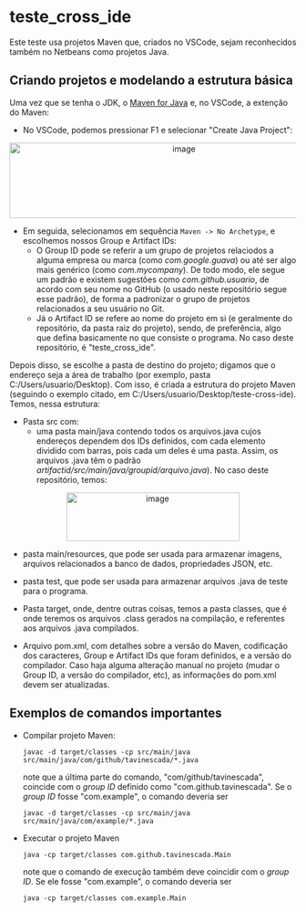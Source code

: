 # teste_cross_ide
Este teste usa projetos Maven que, criados no VSCode, sejam reconhecidos também no Netbeans como projetos Java.
## Criando projetos e modelando a estrutura básica
Uma vez que se tenha o JDK, o [Maven for Java](https://maven.apache.org/download.cgi) e, no VSCode, a extenção do Maven:
* No VSCode, podemos pressionar F1 e selecionar "Create Java Project":

<p align="center">
  <img width="597" height="132" alt="image" src="https://github.com/user-attachments/assets/d399877a-a4f6-486a-bc8e-10fe1f18f36f" />
</p>

* Em seguida, selecionamos em sequência ```Maven -> No Archetype```, e escolhemos nossos Group e Artifact IDs:
  - O Group ID pode se referir a um grupo de projetos relaciodos a alguma empresa ou marca (como *com.google.guava*) ou até ser algo mais genérico (como *com.mycompany*). De todo modo, ele segue um padrão e existem sugestões como *com.github.usuario*, de acordo com seu nome no GitHub (o usado neste repositório segue esse padrão), de forma a padronizar o grupo de projetos relacionados a seu usuário no Git.
  - Já o Artifact ID se refere ao nome do projeto em si (e geralmente do repositório, da pasta raiz do projeto), sendo, de preferência, algo que defina basicamente no que consiste o programa. No caso deste repositório, é "teste_cross_ide".

Depois disso, se escolhe a pasta de destino do projeto; digamos que o endereço seja a área de trabalho (por exemplo, pasta C:/Users/usuario/Desktop). Com isso, é criada a estrutura do projeto Maven (seguindo o exemplo citado, em C:/Users/usuario/Desktop/teste-cross-ide). Temos, nessa estrutura:
* Pasta src com:
  - uma pasta main/java contendo todos os arquivos.java cujos endereços dependem dos IDs definidos, com cada elemento dividido com barras, pois cada um deles é uma pasta. Assim, os arquivos .java têm o padrão *artifactid/src/main/java/groupid/arquivo.java*). No caso deste repositório, temos:

<p align="center">
  <img width="304" height="85" alt="image" src="https://github.com/user-attachments/assets/d790babb-5f0a-4a48-85e7-3d73bbb33e8e" />
</p>

  - pasta main/resources, que pode ser usada para armazenar imagens, arquivos relacionados a banco de dados, propriedades JSON, etc.

  - pasta test, que pode ser usada para armazenar arquivos .java de teste para o programa.

* Pasta target, onde, dentre outras coisas, temos a pasta classes, que é onde teremos os arquivos .class gerados na compilação, e referentes aos arquivos .java compilados.

* Arquivo pom.xml, com detalhes sobre a versão do Maven, codificação dos caracteres, Group e Artifact IDs que foram definidos, e a versão do compilador. Caso haja alguma alteração manual no projeto (mudar o Group ID, a versão do compilador, etc), as informações do pom.xml devem ser atualizadas.

## Exemplos de comandos importantes
* Compilar projeto Maven:
  ```
  javac -d target/classes -cp src/main/java src/main/java/com/github/tavinescada/*.java
  ```
  note que a última parte do comando, "com/github/tavinescada", coincide com o *group ID* definido como "com.github.tavinescada". Se o *group ID* fosse "com.example", o comando deveria ser
  ```
  javac -d target/classes -cp src/main/java src/main/java/com/example/*.java
  ```

* Executar o projeto Maven
  ```
  java -cp target/classes com.github.tavinescada.Main
  ```
  note que o comando de execução também deve coincidir com o *group ID*. Se ele fosse "com.example", o comando deveria ser
  ```
  java -cp target/classes com.example.Main
  ```
